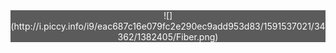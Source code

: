 <div style='color: #ffffff; background-color:#5B5B5B'>
<center>
![](http://i.piccy.info/i9/eac687c16e079fc2e290ec9add953d83/1591537021/34362/1382405/Fiber.png)
</center>
</div>